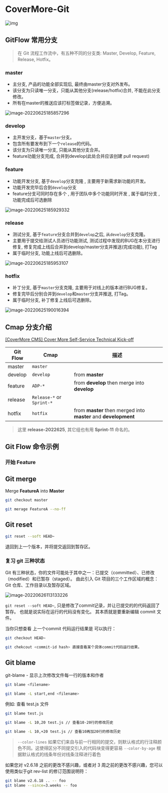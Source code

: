 # CoverMore-Git

![img](assets/images/1*9yJY7fyscWFUVRqnx0BM6A.png)

## GitFlow 常用分支
> 在 Git 流程工作流中，有五种不同的分支类: Master, Develop, Feature, Release, Hotfix。

### master
 - 主分支, 产品的功能全部实现后, 最终由master分支对外发布。
 - 该分支为只读唯一分支，只能从其他分支(release/hotfix)合并, 不能在此分支修改。
 - 所有在master的推送应该打标签做记录，方便追溯。

![image-20220625185857296](assets/images/image-20220625185857296.png)

### develop
  - 主开发分支，基于`master`分支。
  - 包含所有要发布到下一个`release`的代码。
  - 该分支为只读唯一分支, 只能从其他分支合并。
  - feature功能分支完成, 合并到develop(此处合并应该创建 pull request)

### feature
  - 功能开发分支, 基于`develop`分支克隆 , 主要用于新需求新功能的开发。
  - 功能开发完毕后合到`develop`分支
  - feature分支可同时存在多个 , 用于团队中多个功能同时开发 , 属于临时分支 , 功能完成后可选删除

![image-20220625185929332](assets/images/image-20220625185929332.png)

### release
  - 测试分支, 基于`feature`分支合并到`develop`之后, 从`develop`分支克隆。
  - 主要用于提交给测试人员进行功能测试, 测试过程中发现的BUG在本分支进行修复, 修复完成上线后合并到develop/master分支并推送(完成功能), 打Tag
  - 属于临时分支, 功能上线后可选删除。

![image-20220625185953107](assets/images/image-20220625185953107.png)

### hotfix
  - 补丁分支, 基于`master`分支克隆, 主要用于对线上的版本进行BUG修复。
  - 修复完毕后分别合并到`develop`和`master`分支并推送, 打Tag。
  - 属于临时分支, 补丁修复上线后可选删除。

![image-20220625190016394](assets/images/image-20220625190016394.png)

## Cmap 分支介绍

[[CoverMore CMS] Cover More Self-Service Technical Kick-off ](https://docs.google.com/presentation/d/1G_1yFEj5OC5tsOggdILy2IOhxou_X-kHccWtKCxP_HI/edit#slide=id.ge8a66e3430_0_4)

| Git Flow | Cmap                               | 描述                                                         |
| -------- | ---------------------------------- | ------------------------------------------------------------ |
| master   | `master`                             |                                                              |
| develop  | `develop`                            | from **master**                                              |
| feature  | `ADP-* `                           | from **develop** then merge into **develop**                 |
| release  | `Release-*` or `Sprint-*`|                                                              |
| hotfix   | `hotfix`                             | from **master** then merged into **master** and **development** |

> 这里 **release-2022625**, 其它组也有用 **Sprint-11** 命名的。

## Git Flow 命令示例

### 开始 Feature

## Git merge
Merge **FeatureA** into **Master**

```bash
git checkout master

git merage FeatureA --no-ff
```

## Git reset
```bash
git reset --soft HEAD~
```
退回到上一个版本，并将提交返回到暂存区。

### 复习 git 三种状态
Git 有三种状态，你的文件可能处于其中之一：已提交（committed）、已修改（modified）和已暂存（staged）。
由此引入 Git 项目的三个工作区域的概念：Git 仓库、工作目录以及暂存区域。

![image-20220626113133226](assets/images/image-20220626113133226.png)

`git reset --soft HEAD~`,
只是修改了commit记录，并让已提交的的代码返回了暂存。
也就是说实际在运行的代码没有变化。
其本质就是要重新编辑 commit 文件。

当你只想查看 上一个commit 代码运行结果是 可以执行：
```bash
git checkout HEAD~

git chekcout <commit-id hash> 直接查看某个具体commit代码运行结果。
```



## Git blame
git-blame - 显示上次修改文件每一行的版本和作者
```bash
git blame <filename>

git blame -L start,end <filename>
```
例如: 查看 test.js 文件
```bash
git blame test.js

git blame -L 10,20 test.js // 查看10-20行的修改历史

git blame -L 10,+20 test.js // 查看10再加20行的修改历史
```

> `--color-lines`
> 如果它们来自与前一行相同的提交，则默认格式的行注释颜色不同。这使得区分不同提交引入的代码块变得更容易
> `--color-by-age`
> 根据默认格式的线条年份对线条注释进行着色

如果您对 v2.6.18 之前的更改不感兴趣，或者对 3 周之前的更改不感兴趣，您可以使用类似于git rev-list 的修订范围说明符：
```bash
git blame v2.6.18 .. -- foo
git blame --since=3.weeks -- foo

```